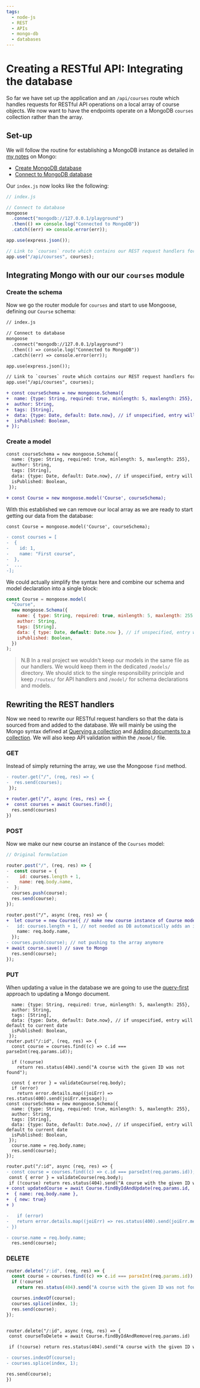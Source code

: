 ```yaml
---
tags:
  - node-js
  - REST
  - APIs
  - mongo-db
  - databases
---
```


# Creating a RESTful API: Integrating the database

So far we have set up the application and an `/api/courses` route which handles
requests for RESTful API operations on a local array of course objects. We now
want to have the endpoints operate on a MongoDB `courses` collection rather than
the array.

## Set-up

We will follow the routine for establishing a MongoDB instance as detailed in
[my notes](Connect_to_Mongo_database.md) on Mongo:

- [Create MongoDB database](Create_Mongo_database.md)
- [Connect to MongoDB database](Connect_to_Mongo_database.md)

Our `index.js` now looks like the following:

```js
// index.js

// Connect to database
mongoose
  .connect("mongodb://127.0.0.1/playground")
  .then(() => console.log("Connected to MongoDB"))
  .catch((err) => console.error(err));

app.use(express.json());

// Link to `courses` route which contains our REST request handlers for this part of the API
app.use("/api/courses", courses);
```

## Integrating Mongo with our our `courses` module

### Create the schema

Now we go the router module for `courses` and start to use Mongoose, defining
our `Course` schema:

```diff
// index.js

// Connect to database
mongoose
  .connect("mongodb://127.0.0.1/playground")
  .then(() => console.log("Connected to MongoDB"))
  .catch((err) => console.error(err));

app.use(express.json());

// Link to `courses` route which contains our REST request handlers for this part of the API
app.use("/api/courses", courses);

+ const courseSchema = new mongoose.Schema({
+  name: {type: String, required: true, minlength: 5, maxlength: 255},
+  author: String,
+  tags: [String],
+  data: {type: Date, default: Date.now}, // if unspecified, entry will default to current date
+  isPublished: Boolean,
+ });

```

### Create a model

```diff
const courseSchema = new mongoose.Schema({
  name: {type: String, required: true, minlength: 5, maxlength: 255},
  author: String,
  tags: [String],
  data: {type: Date, default: Date.now}, // if unspecified, entry will default to current date
  isPublished: Boolean,
 });

+ const Course = new mongoose.model('Course', courseSchema);
```

With this established we can remove our local array as we are ready to start
getting our data from the database:

```diff
const Course = mongoose.model('Course', courseSchema);

- const courses = [
-  {
-    id: 1,
-    name: "First course",
-  },
-  ...
-];
```

We could actually simplify the syntax here and combine our schema and model
declaration into a single block:

```js
const Course = mongoose.model(
  "Course",
  new mongoose.Schema({
    name: { type: String, required: true, minlength: 5, maxlength: 255 },
    author: String,
    tags: [String],
    data: { type: Date, default: Date.now }, // if unspecified, entry will default to current date
    isPublished: Boolean,
  })
);
```

> N.B In a real project we wouldn't keep our models in the same file as our
> handlers. We would keep them in the dedicated `/models/` directory. We should
> stick to the single responsibility principle and keep `/routes/` for API
> handlers and `/model/` for schema declarations and models.

## Rewriting the REST handlers

Now we need to rewrite our RESTful request handlers so that the data is sourced
from and added to the database. We will mainly be using the Mongo syntax defined
at [Querying a collection](Querying_a_Mongo_collection.md) and
[Adding documents to a collection](Adding_documents_to_a_Mongo_collection.md).
We will also keep API validation within the `/model/` file.

### GET

Instead of simply returning the array, we use the Mongoose `find` method.

```diff
- router.get("/", (req, res) => {
-  res.send(courses);
 });

+ router.get("/", async (res, res) => {
+  const courses = await Courses.find();
  res.send(courses)
})
```

### POST

Now we make our new course an instance of the `Courses` model:

```js
// Original formulation

router.post("/", (req, res) => {
-  const course = {
-    id: courses.length + 1,
-    name: req.body.name,
-  };
  courses.push(course);
  res.send(course);
});
```

```diff
router.post("/", async (req, res) => {
+  let course = new Course({ // make new course instance of Course model
-   id: courses.length + 1, // not needed as DB automatically adds an id
    name: req.body.name,
  });
- courses.push(course); // not pushing to the array anymore
+ await course.save() // save to Mongo
  res.send(course);
});

```

### PUT

When updating a value in the database we are going to use the
[query-first](Update_a_Mongo_document.md#query-first-document-update)
approach to updating a Mongo document.

```jsconst courseSchema = new mongoose.Schema({
  name: {type: String, required: true, minlength: 5, maxlength: 255},
  author: String,
  tags: [String],
  data: {type: Date, default: Date.now}, // if unspecified, entry will default to current date
  isPublished: Boolean,
 });
router.put("/:id", (req, res) => {
  const course = courses.find((c) => c.id === parseInt(req.params.id));

  if (!course)
    return res.status(404).send("A course with the given ID was not found");

  const { error } = validateCourse(req.body);
  if (error)
    return error.details.map((joiErr) => res.status(400).send(joiErr.message));
const courseSchema = new mongoose.Schema({
  name: {type: String, required: true, minlength: 5, maxlength: 255},
  author: String,
  tags: [String],
  data: {type: Date, default: Date.now}, // if unspecified, entry will default to current date
  isPublished: Boolean,
 });
  course.name = req.body.name;
  res.send(course);
});
```

```diff
router.put("/:id", async (req, res) => {
- const course = courses.find((c) => c.id === parseInt(req.params.id));
 const { error } = validateCourse(req.body);
 if (!course) return res.status(404).send("A course with the given ID was not found");
+ const updatedCourse = await Course.findByIdAndUpdate(req.params.id,
+  { name: req.body.name },
+  { new: true}
+ )

-   if (error)
-   return error.details.map((joiErr) => res.status(400).send(joiErr.message));
- })

- course.name = req.body.name;
  res.send(course);
```

### DELETE

```js
router.delete("/:id", (req, res) => {
  const course = courses.find((c) => c.id === parseInt(req.params.id));
  if (!course)
    return res.status(404).send("A course with the given ID was not found");

  courses.indexOf(course);
  courses.splice(index, 1);
  res.send(course);
});
```

```diff

router.delete("/:id", async (req, res) => {
 const courseToDelete = await Course.findByIdAndRemove(req.params.id)

 if (!course) return res.status(404).send("A course with the given ID was not found");

- courses.indexOf(course);
- courses.splice(index, 1);

res.send(course);
})
```
